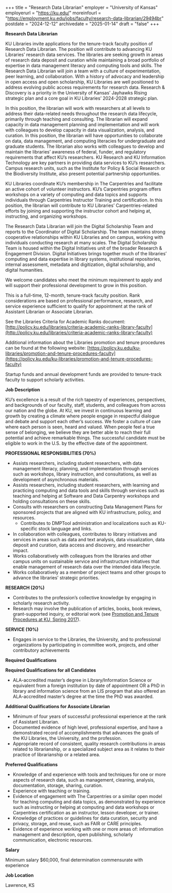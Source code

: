 +++
title = "Research Data Librarian"
employer = "University of Kansas"
employerurl = "https://ku.edu/"
moreinfourl = "https://employment.ku.edu/jobs/faculty/research-data-librarian/29494br"
postdate = "2024-12-12"
archivedate = "2025-01-14"
draft = "false"
+++

**Research Data Librarian**

KU Libraries invite applications for the tenure-track faculty position of Research Data Librarian. The position will contribute to advancing KU Libraries’ research data services. The libraries are seeking growth in areas of research data deposit and curation while maintaining a broad portfolio of expertise in data management literacy and computing tools and skills. The Research Data Librarian will join a team with a culture of experimentation, peer learning, and collaboration. With a history of advocacy and leadership in open access and open scholarship, KU Libraries are well positioned to address evolving public access requirements for research data. Research & Discovery is a priority in the University of Kansas’ Jayhawks Rising strategic plan and a core goal in KU Libraries’ 2024-2028 strategic plan.

In this position, the librarian will work with researchers at all levels to address their data-related needs throughout the research data lifecycle, primarily through teaching and consulting. The librarian will expand capacity in data management planning and implementation and will work with colleagues to develop capacity in data visualization, analysis, and curation. In this position, the librarian will have opportunities to collaborate on data, data management, and computing literacies for undergraduate and graduate students. The librarian also works with colleagues to develop and maintain the libraries’ awareness of federal, funder, and regulatory requirements that affect KU’s researchers. KU Research and KU Information Technology are key partners in providing data services to KU’s researchers. Campus research units, such as the Institute for Policy & Social Research or the Biodiversity Institute, also present potential partnership opportunities.

KU Libraries coordinate KU’s membership in The Carpentries and facilitate an active cohort of volunteer instructors. KU’s Carpentries program offers workshops on a variety of computing and data topics and supports individuals through Carpentries Instructor Training and certification. In this position, the librarian will contribute to KU Libraries’ Carpentries-related efforts by joining and supporting the instructor cohort and helping at, instructing, and organizing workshops.

The Research Data Librarian will join the Digital Scholarship Team and reports to the Coordinator of Digital Scholarship. The team maintains strong cooperative relationships within KU Libraries and on campus, working with individuals conducting research at many scales. The Digital Scholarship Team is housed within the Digital Initiatives unit of the broader Research & Engagement Division. Digital Initiatives brings together much of the libraries’ computing and data expertise in library systems, institutional repositories, internal assessment, metadata and digitization, digital scholarship, and digital humanities.

We welcome candidates who meet the minimum requirement to apply and will support their professional development to grow in this position.

This is a full-time, 12-month, tenure-track faculty position. Rank considerations are based on professional performance, research, and service experience sufficient to qualify for appointment at the rank of Assistant Librarian or Associate Librarian.

See the Libraries Criteria for Academic Ranks document: [http://policy.ku.edu/libraries/criteria-academic-ranks-library-faculty](http://policy.ku.edu/libraries/criteria-academic-ranks-library-faculty)

Additional information about the Libraries promotion and tenure procedures can be found at the following website: [https://policy.ku.edu/ku-libraries/promotion-and-tenure-procedures-faculty](https://policy.ku.edu/ku-libraries/promotion-and-tenure-procedures-faculty)

Startup funds and annual development funds are provided to tenure-track faculty to support scholarly activities.

**Job Description**

KU’s excellence is a result of the rich tapestry of experiences, perspectives, and backgrounds of our faculty, staff, students, and colleagues from across our nation and the globe. At KU, we invest in continuous learning and growth by creating a climate where people engage in respectful dialogue and debate and support each other’s success. We foster a culture of care where each person is seen, heard and valued. When people feel a true sense of belonging, we believe they are better able to reach their full potential and achieve remarkable things. The successful candidate must be eligible to work in the U.S. by the effective date of the appointment.

**PROFESSIONAL RESPONSIBILITIES (70%)**

- Assists researchers, including student researchers, with data management literacy, planning, and implementation through services such as workshops, library instruction, and consultations, as well as development of asynchronous materials.
- Assists researchers, including student researchers, with learning and practicing computing and data tools and skills through services such as teaching and helping at Software and Data Carpentry workshops and holding consultations on these skills.
- Consults with researchers on constructing Data Management Plans for sponsored projects that are aligned with KU infrastructure, policy, and resources.
   - Contributes to DMPTool administration and localizations such as KU-specific stock language and links.
- In collaboration with colleagues, contributes to library initiatives and services in areas such as data and text analysis, data visualization, data deposit and curation, data access and discovery, and researcher impact.
- Works collaboratively with colleagues from the libraries and other campus units on sustainable service and infrastructure initiatives that enable management of research data over the intended data lifecycle.
- Works collaboratively as a member of project teams and other groups to advance the libraries’ strategic priorities.

**RESEARCH (20%)**

- Contributes to the profession’s collective knowledge by engaging in scholarly research activity.
- Research may involve the publication of articles, books, book reviews, grant-supported inquiry, or editorial work (see [Promotion and Tenure Procedures at KU, Spring 2017](https://lfsa.ku.edu/sites/lfsa/files/files/LFSA_Files/Corrected_PP%26T_6_2017%207.20.pdf)).

**SERVICE (10%)**

- Engages in service to the Libraries, the University, and to professional organizations by participating in committee work, projects, and other contributory achievements

**Required Qualifications**

**Required Qualifications for all Candidates**

- ALA-accredited master’s degree in Library/Information Science or equivalent from a foreign institution by date of appointment OR a PhD in library and information science from an LIS program that also offered an ALA-accredited master’s degree at the time the PhD was awarded.

**Additional Qualifications for Associate Librarian**

- Minimum of four years of successful professional experience at the rank of Assistant Librarian.
- Documented evidence of high level, professional expertise, and have a demonstrated record of accomplishments that advances the goals of the KU Libraries, the University, and the profession.
- Appropriate record of consistent, quality research contributions in areas related to librarianship, or a specialized subject area as it relates to their practice of librarianship or a related area.

**Preferred Qualifications**

- Knowledge of and experience with tools and techniques for one or more aspects of research data, such as management, cleaning, analysis, documentation, storage, sharing, curation.
- Experience with teaching or training.
- Evidence of engagement with The Carpentries or a similar open model for teaching computing and data topics, as demonstrated by experience such as instructing or helping at computing and data workshops or Carpentries certification as an instructor, lesson developer, or trainer.
- Knowledge of practices or guidelines for data curation, security and privacy, storage, and reuse, such as FAIR or CARE principles.
- Evidence of experience working with one or more areas of: information management and description, open publishing, scholarly communication, electronic resources.

**Salary**

Minimum salary $60,000, final determination commensurate with experience

**Job Location**

Lawrence, KS 
